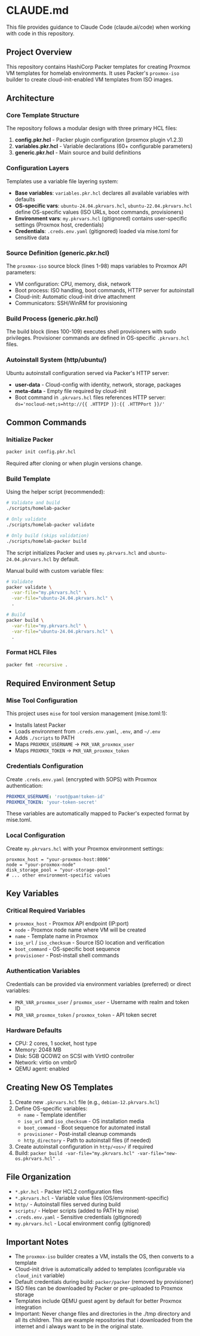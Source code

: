 # CLAUDE.md

This file provides guidance to Claude Code (claude.ai/code) when working with code in this repository.

## Project Overview

This repository contains HashiCorp Packer templates for creating Proxmox VM templates for homelab environments. It uses Packer's `proxmox-iso` builder to create cloud-init-enabled VM templates from ISO images.

## Architecture

### Core Template Structure

The repository follows a modular design with three primary HCL files:

1. **config.pkr.hcl** - Packer plugin configuration (proxmox plugin v1.2.3)
2. **variables.pkr.hcl** - Variable declarations (60+ configurable parameters)
3. **generic.pkr.hcl** - Main source and build definitions

### Configuration Layers

Templates use a variable file layering system:

- **Base variables**: `variables.pkr.hcl` declares all available variables with defaults
- **OS-specific vars**: `ubuntu-24.04.pkrvars.hcl`, `ubuntu-22.04.pkrvars.hcl` define OS-specific values (ISO URLs, boot commands, provisioners)
- **Environment vars**: `my.pkrvars.hcl` (gitignored) contains user-specific settings (Proxmox host, credentials)
- **Credentials**: `.creds.env.yaml` (gitignored) loaded via mise.toml for sensitive data

### Source Definition (generic.pkr.hcl)

The `proxmox-iso` source block (lines 1-98) maps variables to Proxmox API parameters:

- VM configuration: CPU, memory, disk, network
- Boot process: ISO handling, boot commands, HTTP server for autoinstall
- Cloud-init: Automatic cloud-init drive attachment
- Communicators: SSH/WinRM for provisioning

### Build Process (generic.pkr.hcl)

The build block (lines 100-109) executes shell provisioners with sudo privileges. Provisioner commands are defined in OS-specific `.pkrvars.hcl` files.

### Autoinstall System (http/ubuntu/)

Ubuntu autoinstall configuration served via Packer's HTTP server:

- **user-data** - Cloud-config with identity, network, storage, packages
- **meta-data** - Empty file required by cloud-init
- Boot command in `.pkrvars.hcl` files references HTTP server: `ds='nocloud-net;s=http://{{ .HTTPIP }}:{{ .HTTPPort }}/'`

## Common Commands

### Initialize Packer

```bash
packer init config.pkr.hcl
```

Required after cloning or when plugin versions change.

### Build Template

Using the helper script (recommended):

```bash
# Validate and build
./scripts/homelab-packer

# Only validate
./scripts/homelab-packer validate

# Only build (skips validation)
./scripts/homelab-packer build
```

The script initializes Packer and uses `my.pkrvars.hcl` and `ubuntu-24.04.pkrvars.hcl` by default.

Manual build with custom variable files:

```bash
# Validate
packer validate \
  -var-file="my.pkrvars.hcl" \
  -var-file="ubuntu-24.04.pkrvars.hcl" \
  .

# Build
packer build \
  -var-file="my.pkrvars.hcl" \
  -var-file="ubuntu-24.04.pkrvars.hcl" \
  .
```

### Format HCL Files

```bash
packer fmt -recursive .
```

## Required Environment Setup

### Mise Tool Configuration

This project uses `mise` for tool version management (mise.toml:1):

- Installs latest Packer
- Loads environment from `.creds.env.yaml`, `.env`, and `~/.env`
- Adds `./scripts` to PATH
- Maps `PROXMOX_USERNAME` → `PKR_VAR_proxmox_user`
- Maps `PROXMOX_TOKEN` → `PKR_VAR_proxmox_token`

### Credentials Configuration

Create `.creds.env.yaml` (encrypted with SOPS) with Proxmox authentication:

```yaml
PROXMOX_USERNAME: 'root@pam!token-id'
PROXMOX_TOKEN: 'your-token-secret'
```

These variables are automatically mapped to Packer's expected format by mise.toml.

### Local Configuration

Create `my.pkrvars.hcl` with your Proxmox environment settings:

```hcl
proxmox_host = "your-proxmox-host:8006"
node = "your-proxmox-node"
disk_storage_pool = "your-storage-pool"
# ... other environment-specific values
```

## Key Variables

### Critical Required Variables

- `proxmox_host` - Proxmox API endpoint (IP:port)
- `node` - Proxmox node name where VM will be created
- `name` - Template name in Proxmox
- `iso_url` / `iso_checksum` - Source ISO location and verification
- `boot_command` - OS-specific boot sequence
- `provisioner` - Post-install shell commands

### Authentication Variables

Credentials can be provided via environment variables (preferred) or direct variables:

- `PKR_VAR_proxmox_user` / `proxmox_user` - Username with realm and token ID
- `PKR_VAR_proxmox_token` / `proxmox_token` - API token secret

### Hardware Defaults

- CPU: 2 cores, 1 socket, host type
- Memory: 2048 MB
- Disk: 5GB QCOW2 on SCSI with VirtIO controller
- Network: virtio on vmbr0
- QEMU agent: enabled

## Creating New OS Templates

1. Create new `.pkrvars.hcl` file (e.g., `debian-12.pkrvars.hcl`)
2. Define OS-specific variables:
   - `name` - Template identifier
   - `iso_url` and `iso_checksum` - OS installation media
   - `boot_command` - Boot sequence for automated install
   - `provisioner` - Post-install cleanup commands
   - `http_directory` - Path to autoinstall files (if needed)
3. Create autoinstall configuration in `http/<os>/` if required
4. Build: `packer build -var-file="my.pkrvars.hcl" -var-file="new-os.pkrvars.hcl" .`

## File Organization

- `*.pkr.hcl` - Packer HCL2 configuration files
- `*.pkrvars.hcl` - Variable value files (OS/environment-specific)
- `http/` - Autoinstall files served during build
- `scripts/` - Helper scripts (added to PATH by mise)
- `.creds.env.yaml` - Sensitive credentials (gitignored)
- `my.pkrvars.hcl` - Local environment config (gitignored)

## Important Notes

- The `proxmox-iso` builder creates a VM, installs the OS, then converts to a template
- Cloud-init drive is automatically added to templates (configurable via `cloud_init` variable)
- Default credentials during build: `packer/packer` (removed by provisioner)
- ISO files can be downloaded by Packer or pre-uploaded to Proxmox storage
- Templates include QEMU guest agent by default for better Proxmox integration
- Important: Never change files and directories in the ./tmp directory and all its children. This are example repositories that i downloaded from the internet and i always want to be in the original state.
